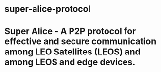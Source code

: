 # super-alice-protocol
# Super Alice - A P2P protocol for effective and secure communication among LEO Satellites (LEOS) and among LEOS and edge devices.


